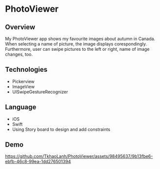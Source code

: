 # PhotoViewer

## Overview
My PhotoViewer app shows my favourite images about autumn in Canada. When selecting a name of picture, the image displays corespondingly.
Furthermore, user can swipe pictures to the left or right, name of image changes, too.

## Technologies
- Pickerview
- ImageView
- UISwipeGestureRecognizer

## Language
- iOS
- Swift
- Using Story board to design and add constraints

## Demo

https://github.com/TkhaoLanh/PhotoViewer/assets/98495637/9b13fbe6-ebfb-46c8-99ea-1dd276501394



